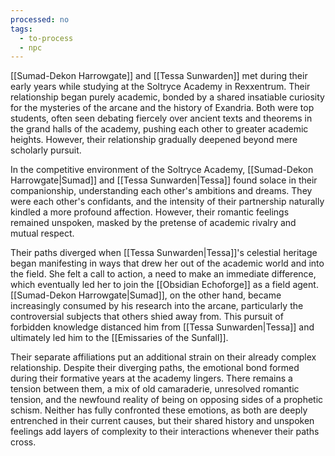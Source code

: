 ```yaml
---
processed: no
tags:
  - to-process
  - npc
---
```

[[Sumad-Dekon Harrowgate]] and [[Tessa Sunwarden]] met during their early years while studying at the Soltryce Academy in Rexxentrum. Their relationship began purely academic, bonded by a shared insatiable curiosity for the mysteries of the arcane and the history of Exandria. Both were top students, often seen debating fiercely over ancient texts and theorems in the grand halls of the academy, pushing each other to greater academic heights. However, their relationship gradually deepened beyond mere scholarly pursuit.

In the competitive environment of the Soltryce Academy, [[Sumad-Dekon Harrowgate|Sumad]] and [[Tessa Sunwarden|Tessa]] found solace in their companionship, understanding each other's ambitions and dreams. They were each other's confidants, and the intensity of their partnership naturally kindled a more profound affection. However, their romantic feelings remained unspoken, masked by the pretense of academic rivalry and mutual respect.

Their paths diverged when [[Tessa Sunwarden|Tessa]]'s celestial heritage began manifesting in ways that drew her out of the academic world and into the field. She felt a call to action, a need to make an immediate difference, which eventually led her to join the [[Obsidian Echoforge]] as a field agent. [[Sumad-Dekon Harrowgate|Sumad]], on the other hand, became increasingly consumed by his research into the arcane, particularly the controversial subjects that others shied away from. This pursuit of forbidden knowledge distanced him from [[Tessa Sunwarden|Tessa]] and ultimately led him to the [[Emissaries of the Sunfall]].

Their separate affiliations put an additional strain on their already complex relationship. Despite their diverging paths, the emotional bond formed during their formative years at the academy lingers. There remains a tension between them, a mix of old camaraderie, unresolved romantic tension, and the newfound reality of being on opposing sides of a prophetic schism. Neither has fully confronted these emotions, as both are deeply entrenched in their current causes, but their shared history and unspoken feelings add layers of complexity to their interactions whenever their paths cross.